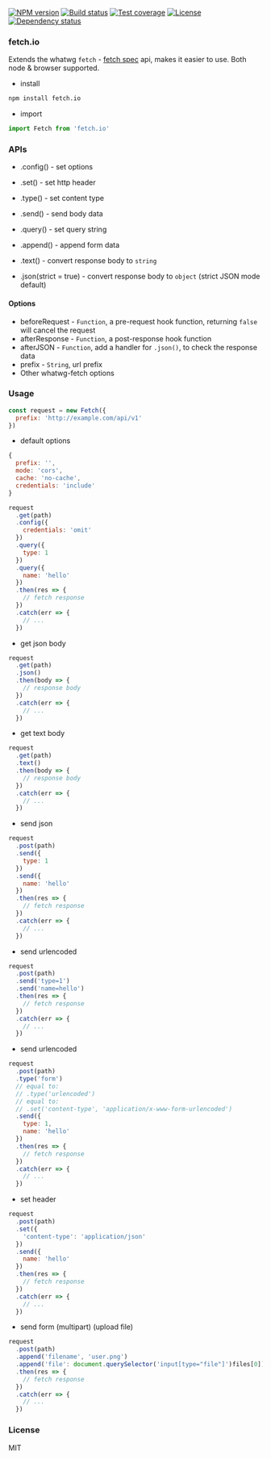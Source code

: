 
[![NPM version][npm-img]][npm-url]
[![Build status][travis-img]][travis-url]
[![Test coverage][coveralls-img]][coveralls-url]
[![License][license-img]][license-url]
[![Dependency status][david-img]][david-url]

### fetch.io

Extends the whatwg `fetch` - [fetch spec](https://fetch.spec.whatwg.org) api,
makes it easier to use. Both node & browser supported.

* install

```bash
npm install fetch.io
```

* import

```js
import Fetch from 'fetch.io'
```

### APIs

* .config() - set options
* .set() - set http header
* .type() - set content type
* .send() - send body data
* .query() - set query string
* .append() - append form data

* .text() - convert response body to `string`
* .json(strict = true) - convert response body to `object` (strict JSON mode default)

#### Options

* beforeRequest - `Function`, a pre-request hook function, returning `false` will cancel the request
* afterResponse - `Function`, a post-response hook function
* afterJSON - `Function`, add a handler for `.json()`, to check the response data
* prefix - `String`, url prefix
* Other whatwg-fetch options

### Usage

```js
const request = new Fetch({
  prefix: 'http://example.com/api/v1'
})
```

* default options

```js
{
  prefix: '',
  mode: 'cors',
  cache: 'no-cache',
  credentials: 'include'
}
```

```js
request
  .get(path)
  .config({
    credentials: 'omit'
  })
  .query({
    type: 1
  })
  .query({
    name: 'hello'
  })
  .then(res => {
    // fetch response
  })
  .catch(err => {
    // ...
  })
```

* get json body

```js
request
  .get(path)
  .json()
  .then(body => {
    // response body
  })
  .catch(err => {
    // ...
  })
```

* get text body

```js
request
  .get(path)
  .text()
  .then(body => {
    // response body
  })
  .catch(err => {
    // ...
  })
```

* send json

```js
request
  .post(path)
  .send({
    type: 1
  })
  .send({
    name: 'hello'
  })
  .then(res => {
    // fetch response
  })
  .catch(err => {
    // ...
  })
```

* send urlencoded

```js
request
  .post(path)
  .send('type=1')
  .send('name=hello')
  .then(res => {
    // fetch response
  })
  .catch(err => {
    // ...
  })
```

* send urlencoded

```js
request
  .post(path)
  .type('form')
  // equal to:
  // .type('urlencoded')
  // equal to:
  // .set('content-type', 'application/x-www-form-urlencoded')
  .send({
    type: 1,
    name: 'hello'
  })
  .then(res => {
    // fetch response
  })
  .catch(err => {
    // ...
  })
```

* set header

```js
request
  .post(path)
  .set({
    'content-type': 'application/json'
  })
  .send({
    name: 'hello'
  })
  .then(res => {
    // fetch response
  })
  .catch(err => {
    // ...
  })
```

* send form (multipart) (upload file)

```js
request
  .post(path)
  .append('filename', 'user.png')
  .append('file': document.querySelector('input[type="file"]')files[0])
  .then(res => {
    // fetch response
  })
  .catch(err => {
    // ...
  })
```

### License
MIT

[npm-img]: https://img.shields.io/npm/v/fetch.io.svg?style=flat-square
[npm-url]: https://npmjs.org/package/fetch.io
[travis-img]: https://img.shields.io/travis/haoxins/fetch.io.svg?style=flat-square
[travis-url]: https://travis-ci.org/haoxins/fetch.io
[coveralls-img]: https://img.shields.io/coveralls/haoxins/fetch.io.svg?style=flat-square
[coveralls-url]: https://coveralls.io/r/haoxins/fetch.io?branch=master
[license-img]: https://img.shields.io/badge/license-MIT-green.svg?style=flat-square
[license-url]: http://opensource.org/licenses/MIT
[david-img]: https://img.shields.io/david/haoxins/fetch.io.svg?style=flat-square
[david-url]: https://david-dm.org/haoxins/fetch.io
